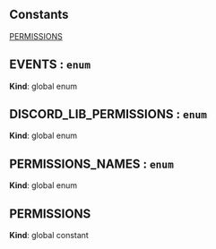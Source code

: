 ## Constants

<dl>
<dt><a href="#PERMISSIONS">PERMISSIONS</a></dt>
<dd></dd>
</dl>

<a name="EVENTS"></a>

## EVENTS : <code>enum</code>
**Kind**: global enum  
<a name="DISCORD_LIB_PERMISSIONS"></a>

## DISCORD\_LIB\_PERMISSIONS : <code>enum</code>
**Kind**: global enum  
<a name="PERMISSIONS_NAMES"></a>

## PERMISSIONS\_NAMES : <code>enum</code>
**Kind**: global enum  
<a name="PERMISSIONS"></a>

## PERMISSIONS
**Kind**: global constant  
